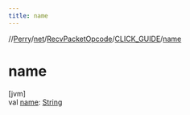 ```yaml
---
title: name
---
```

//[Perry](../../../../index.html)/[net](../../index.html)/[RecvPacketOpcode](../index.html)/[CLICK_GUIDE](index.html)/[name](name.html)



# name



[jvm]\
val [name](name.html): [String](https://kotlinlang.org/api/latest/jvm/stdlib/kotlin/-string/index.html)




